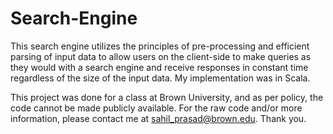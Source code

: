 # Search-Engine

This search engine utilizes the principles of pre-processing and efficient parsing of input data to allow users on the client-side to make queries as they would with a search engine and receive responses in constant time regardless of the size of the input data. My implementation was in Scala. 

This project was done for a class at Brown University, and as per policy, the code cannot be made publicly available. For the raw code and/or more information, please contact me at sahil_prasad@brown.edu. Thank you. 
